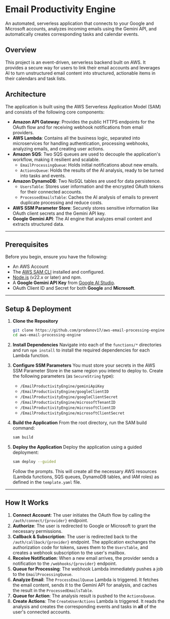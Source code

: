# Email Productivity Engine

An automated, serverless application that connects to your Google and Microsoft accounts, analyzes incoming emails using the Gemini API, and automatically creates corresponding tasks and calendar events.

## Overview

This project is an event-driven, serverless backend built on AWS. It provides a secure way for users to link their email accounts and leverages AI to turn unstructured email content into structured, actionable items in their calendars and task lists.

## Architecture

The application is built using the AWS Serverless Application Model (SAM) and consists of the following core components:

- **Amazon API Gateway**: Provides the public HTTPS endpoints for the OAuth flow and for receiving webhook notifications from email providers.
- **AWS Lambda**: Contains all the business logic, separated into microservices for handling authentication, processing webhooks, analyzing emails, and creating user actions.
- **Amazon SQS**: Two SQS queues are used to decouple the application's workflow, making it resilient and scalable.
  - `EmailProcessingQueue`: Holds initial notifications about new emails.
  - `ActionsQueue`: Holds the results of the AI analysis, ready to be turned into tasks and events.
- **Amazon DynamoDB**: Two NoSQL tables are used for data persistence.
  - `UsersTable`: Stores user information and the encrypted OAuth tokens for their connected accounts.
  - `ProcessedEmailsTable`: Caches the AI analysis of emails to prevent duplicate processing and reduce costs.
- **AWS SSM Parameter Store**: Securely stores sensitive information like OAuth client secrets and the Gemini API key.
- **Google Gemini API**: The AI engine that analyzes email content and extracts structured data.

---

## Prerequisites

Before you begin, ensure you have the following:

- An AWS Account
- The [AWS SAM CLI](https://docs.aws.amazon.com/serverless-application-model/latest/developerguide/serverless-sam-cli-install.html) installed and configured.
- [Node.js](https://nodejs.org/) (v22.x or later) and npm.
- A **Google Gemini API Key** from [Google AI Studio](https://aistudio.google.com/).
- OAuth Client ID and Secret for both **Google** and **Microsoft**.

---

## Setup & Deployment

1.  **Clone the Repository**
    ```bash
    git clone https://github.com/prodanov17/aws-email-processing-engine.git
    cd aws-email-processing-engine
    ```

2.  **Install Dependencies**
    Navigate into each of the `functions/*` directories and run `npm install` to install the required dependencies for each Lambda function.

3.  **Configure SSM Parameters**
    You must store your secrets in the AWS SSM Parameter Store in the same region you intend to deploy to. Create the following parameters (as `SecureString` type):

    - `/EmailProductivityEngine/geminiApiKey`
    - `/EmailProductivityEngine/googleClientID`
    - `/EmailProductivityEngine/googleClientSecret`
    - `/EmailProductivityEngine/microsoftTenantID`
    - `/EmailProductivityEngine/microsoftClientID`
    - `/EmailProductivityEngine/microsoftClientSecret`

4.  **Build the Application**
    From the root directory, run the SAM build command:
    ```bash
    sam build
    ```

5.  **Deploy the Application**
    Deploy the application using a guided deployment:
    ```bash
    sam deploy --guided
    ```
    Follow the prompts. This will create all the necessary AWS resources (Lambda functions, SQS queues, DynamoDB tables, and IAM roles) as defined in the `template.yaml` file.

---

## How It Works

1.  **Connect Account**: The user initiates the OAuth flow by calling the `/auth/connect/{provider}` endpoint.
2.  **Authorize**: The user is redirected to Google or Microsoft to grant the necessary permissions.
3.  **Callback & Subscription**: The user is redirected back to the `/auth/callback/{provider}` endpoint. The application exchanges the authorization code for tokens, saves them to the `UsersTable`, and creates a webhook subscription to the user's mailbox.
4.  **Receive Notification**: When a new email arrives, the provider sends a notification to the `/webhooks/{provider}` endpoint.
5.  **Queue for Processing**: The webhook Lambda immediately pushes a job to the `EmailProcessingQueue`.
6.  **Analyze Email**: The `ProcessEmailQueue` Lambda is triggered. It fetches the email content, sends it to the Gemini API for analysis, and caches the result in the `ProcessedEmailsTable`.
7.  **Queue for Action**: The analysis result is pushed to the `ActionsQueue`.
8.  **Create Actions**: The `CreateUserActions` Lambda is triggered. It reads the analysis and creates the corresponding events and tasks in **all** of the user's connected accounts.

